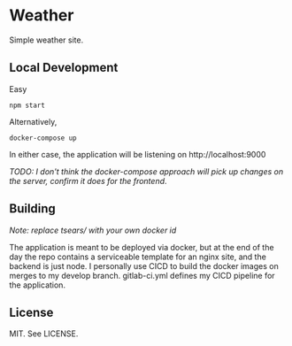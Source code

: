 # Weather

Simple weather site.

## Local Development

Easy

```
npm start
```

Alternatively,

```
docker-compose up
```

In either case, the application will be listening on http://localhost:9000

_TODO: I don't think the docker-compose approach will pick up changes on the server, confirm it does
for the frontend_.

## Building

_Note: replace tsears/ with your own docker id_

The application is meant to be deployed via docker, but at the end of the day the repo contains a
serviceable template for an nginx site, and the backend is just node. I personally use CICD to build
the docker images on merges to my develop branch. gitlab-ci.yml defines my CICD pipeline for the
application.

## License

MIT. See LICENSE.
